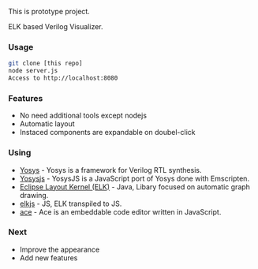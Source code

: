 This is prototype project.

ELK based Verilog Visualizer.

### Usage
```bash
git clone [this repo] 
node server.js
Access to http://localhost:8080
```

### Features
* No need additional tools except nodejs
* Automatic layout
* Instaced components are expandable on doubel-click

### Using 

* [Yosys](http://www.clifford.at/yosys) - Yosys is a framework for Verilog RTL synthesis.
* [Yosysjs](http://www.clifford.at/yosys/yosysjs.html) - YosysJS is a JavaScript port of Yosys done with Emscripten.
* [Eclipse Layout Kernel (ELK)](https://github.com/eclipse/elk) - Java, Libary focused on automatic graph drawing.
* [elkjs](https://github.com/kieler/elkjs) - JS, ELK transpiled to JS.
* [ace](https://ace.c9.io/) - Ace is an embeddable code editor written in JavaScript.

### Next
* Improve the appearance
* Add new features
